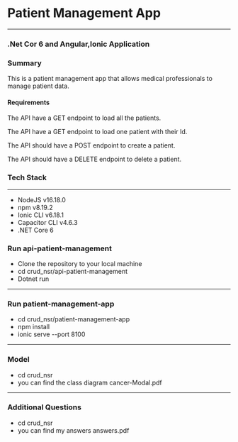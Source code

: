 # Patient Management App
___
### .Net Cor 6 and Angular,Ionic  Application



### Summary
This is a patient management app that allows medical professionals to manage patient data.

#### Requirements

The API  have a GET endpoint to load all the patients.

The API  have a GET endpoint to load one patient with their Id.

The API should have a POST endpoint to create a patient.

The API should have a DELETE endpoint to delete a patient.

### Tech Stack

---
- NodeJS v16.18.0
- npm v8.19.2
- Ionic CLI v6.18.1
- Capacitor CLI v4.6.3
- .NET Core 6


### Run api-patient-management
- Clone the repository to your local machine
- cd crud_nsr/api-patient-management
- Dotnet run

---

### Run patient-management-app
- cd crud_nsr/patient-management-app
- npm install
- ionic serve --port 8100
---




### Model
- cd crud_nsr
- you can find the class diagram  cancer-Modal.pdf
---

### Additional Questions
- cd crud_nsr
- you can find my answers  answers.pdf 

